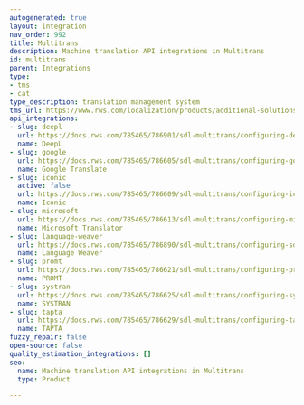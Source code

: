 ```yaml
---
autogenerated: true
layout: integration
nav_order: 992
title: Multitrans
description: Machine translation API integrations in Multitrans
id: multitrans
parent: Integrations
type:
- tms
- cat
type_description: translation management system
tms_url: https://www.rws.com/localization/products/additional-solutions/
api_integrations:
- slug: deepl
  url: https://docs.rws.com/785465/786901/sdl-multitrans/configuring-deepl
  name: DeepL
- slug: google
  url: https://docs.rws.com/785465/786605/sdl-multitrans/configuring-google-translate-server
  name: Google Translate
- slug: iconic
  active: false
  url: https://docs.rws.com/785465/786609/sdl-multitrans/configuring-iconic-plugin
  name: Iconic
- slug: microsoft
  url: https://docs.rws.com/785465/786613/sdl-multitrans/configuring-microsoft-translator
  name: Microsoft Translator
- slug: language-weaver
  url: https://docs.rws.com/785465/786890/sdl-multitrans/configuring-sdl-mt-cloud
  name: Language Weaver
- slug: promt
  url: https://docs.rws.com/785465/786621/sdl-multitrans/configuring-promt
  name: PROMT
- slug: systran
  url: https://docs.rws.com/785465/786625/sdl-multitrans/configuring-systran
  name: SYSTRAN
- slug: tapta
  url: https://docs.rws.com/785465/786629/sdl-multitrans/configuring-tapta
  name: TAPTA
fuzzy_repair: false
open-source: false
quality_estimation_integrations: []
seo:
  name: Machine translation API integrations in Multitrans
  type: Product

---
```


